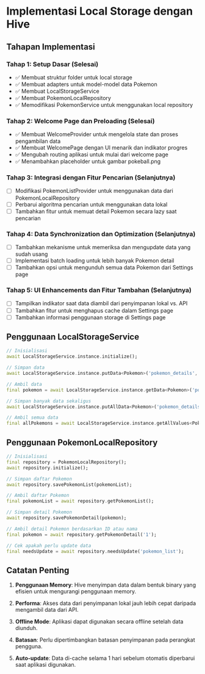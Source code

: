 # Implementasi Local Storage dengan Hive

## Tahapan Implementasi

### Tahap 1: Setup Dasar (Selesai)

- ✅ Membuat struktur folder untuk local storage
- ✅ Membuat adapters untuk model-model data Pokemon
- ✅ Membuat LocalStorageService
- ✅ Membuat PokemonLocalRepository
- ✅ Memodifikasi PokemonService untuk menggunakan local repository

### Tahap 2: Welcome Page dan Preloading (Selesai)

- ✅ Membuat WelcomeProvider untuk mengelola state dan proses pengambilan data
- ✅ Membuat WelcomePage dengan UI menarik dan indikator progres
- ✅ Mengubah routing aplikasi untuk mulai dari welcome page
- ✅ Menambahkan placeholder untuk gambar pokeball.png

### Tahap 3: Integrasi dengan Fitur Pencarian (Selanjutnya)

- [ ] Modifikasi PokemonListProvider untuk menggunakan data dari PokemonLocalRepository
- [ ] Perbarui algoritma pencarian untuk menggunakan data lokal
- [ ] Tambahkan fitur untuk memuat detail Pokemon secara lazy saat pencarian

### Tahap 4: Data Synchronization dan Optimization (Selanjutnya)

- [ ] Tambahkan mekanisme untuk memeriksa dan mengupdate data yang sudah usang
- [ ] Implementasi batch loading untuk lebih banyak Pokemon detail
- [ ] Tambahkan opsi untuk mengunduh semua data Pokemon dari Settings page

### Tahap 5: UI Enhancements dan Fitur Tambahan (Selanjutnya)

- [ ] Tampilkan indikator saat data diambil dari penyimpanan lokal vs. API
- [ ] Tambahkan fitur untuk menghapus cache dalam Settings page
- [ ] Tambahkan informasi penggunaan storage di Settings page

## Penggunaan LocalStorageService

```dart
// Inisialisasi
await LocalStorageService.instance.initialize();

// Simpan data
await LocalStorageService.instance.putData<Pokemon>('pokemon_details', '1', pokemon);

// Ambil data
final pokemon = await LocalStorageService.instance.getData<Pokemon>('pokemon_details', '1');

// Simpan banyak data sekaligus
await LocalStorageService.instance.putAllData<Pokemon>('pokemon_details', {'1': pokemon1, '2': pokemon2});

// Ambil semua data
final allPokemons = await LocalStorageService.instance.getAllValues<Pokemon>('pokemon_details');
```

## Penggunaan PokemonLocalRepository

```dart
// Inisialisasi
final repository = PokemonLocalRepository();
await repository.initialize();

// Simpan daftar Pokemon
await repository.savePokemonList(pokemonList);

// Ambil daftar Pokemon
final pokemonList = await repository.getPokemonList();

// Simpan detail Pokemon
await repository.savePokemonDetail(pokemon);

// Ambil detail Pokemon berdasarkan ID atau nama
final pokemon = await repository.getPokemonDetail('1');

// Cek apakah perlu update data
final needsUpdate = await repository.needsUpdate('pokemon_list');
```

## Catatan Penting

1. **Penggunaan Memory**: Hive menyimpan data dalam bentuk binary yang efisien untuk mengurangi penggunaan memory.

2. **Performa**: Akses data dari penyimpanan lokal jauh lebih cepat daripada mengambil data dari API.

3. **Offline Mode**: Aplikasi dapat digunakan secara offline setelah data diunduh.

4. **Batasan**: Perlu dipertimbangkan batasan penyimpanan pada perangkat pengguna.

5. **Auto-update**: Data di-cache selama 1 hari sebelum otomatis diperbarui saat aplikasi digunakan.
